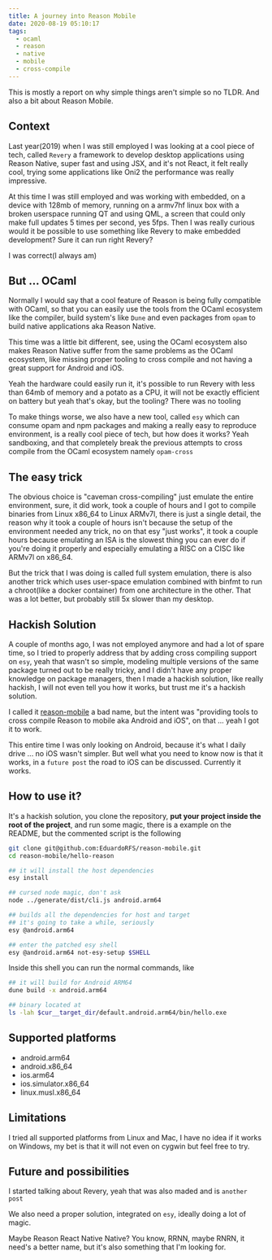 ```yaml
---
title: A journey into Reason Mobile
date: 2020-08-19 05:10:17
tags:
  - ocaml
  - reason
  - native
  - mobile
  - cross-compile
---
```


This is mostly a report on why simple things aren't simple so no TLDR. And also a bit about Reason Mobile.

## Context

Last year(2019) when I was still employed I was looking at a cool piece of tech, called `Revery` a framework to develop desktop applications using Reason Native, super fast and using JSX, and it's not React, it felt really cool, trying some applications like Oni2 the performance was really impressive.

At this time I was still employed and was working with embedded, on a device with 128mb of memory, running on a armv7hf linux box with a broken userspace running QT and using QML, a screen that could only make full updates 5 times per second, yes 5fps. Then I was really curious would it be possible to use something like Revery to make embedded development? Sure it can run right Revery?

I was correct(I always am)

## But ... OCaml

Normally I would say that a cool feature of Reason is being fully compatible with OCaml, so that you can easily use the tools from the OCaml ecosystem like the compiler, build system's like `Dune` and even packages from `opam` to build native applications aka Reason Native.

This time was a little bit different, see, using the OCaml ecosystem also makes Reason Native suffer from the same problems as the OCaml ecosystem, like missing proper tooling to cross compile and not having a great support for Android and iOS.

Yeah the hardware could easily run it, it's possible to run Revery with less than 64mb of memory and a potato as a CPU, it will not be exactly efficient on battery but yeah that's okay, but the tooling? There was no tooling

To make things worse, we also have a new tool, called `esy` which can consume opam and npm packages and making a really easy to reproduce environment, is a really cool piece of tech, but how does it works? Yeah sandboxing, and that completely break the previous attempts to cross compile from the OCaml ecosystem namely `opam-cross`

## The easy trick

The obvious choice is "caveman cross-compiling" just emulate the entire environment, sure, it did work, took a couple of hours and I got to compile binaries from Linux x86_64 to Linux ARMv7l, there is just a single detail, the reason why it took a couple of hours isn't because the setup of the environment needed any trick, no on that esy "just works", it took a couple hours because emulating an ISA is the slowest thing you can ever do if you're doing it properly and especially emulating a RISC on a CISC like ARMv7l on x86_64.

But the trick that I was doing is called full system emulation, there is also another trick which uses user-space emulation combined with binfmt to run a chroot(like a docker container) from one architecture in the other. That was a lot better, but probably still 5x slower than my desktop.

## Hackish Solution

A couple of months ago, I was not employed anymore and had a lot of spare time, so I tried to properly address that by adding cross compiling support on `esy`, yeah that wasn't so simple, modeling multiple versions of the same package turned out to be really tricky, and I didn't have any proper knowledge on package managers, then I made a hackish solution, like really hackish, I will not even tell you how it works, but trust me it's a hackish solution.

I called it [reason-mobile](https://github.com/EduardoRFS/reason-mobile) a bad name, but the intent was "providing tools to cross compile Reason to mobile aka Android and iOS", on that ... yeah I got it to work.

This entire time I was only looking on Android, because it's what I daily drive ... no iOS wasn't simpler. But well what you need to know now is that it works, in a `future post` the road to iOS can be discussed. Currently it works.

## How to use it?

It's a hackish solution, you clone the repository, **put your project inside the root of the project**, and run some magic, there is a example on the README, but the commented script is the following

```sh
git clone git@github.com:EduardoRFS/reason-mobile.git
cd reason-mobile/hello-reason

## it will install the host dependencies
esy install

## cursed node magic, don't ask
node ../generate/dist/cli.js android.arm64

## builds all the dependencies for host and target
## it's going to take a while, seriously
esy @android.arm64

## enter the patched esy shell
esy @android.arm64 not-esy-setup $SHELL
```

Inside this shell you can run the normal commands, like

```sh
## it will build for Android ARM64
dune build -x android.arm64

## binary located at
ls -lah $cur__target_dir/default.android.arm64/bin/hello.exe
```

## Supported platforms

- android.arm64
- android.x86_64
- ios.arm64
- ios.simulator.x86_64
- linux.musl.x86_64

## Limitations

I tried all supported platforms from Linux and Mac, I have no idea if it works on Windows, my bet is that it will not even on cygwin but feel free to try.

## Future and possibilities

I started talking about Revery, yeah that was also maded and is `another post`

We also need a proper solution, integrated on `esy`, ideally doing a lot of magic.

Maybe Reason React Native Native? You know, RRNN, maybe RNRN, it need's a better name, but it's also something that I'm looking for.
